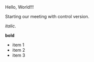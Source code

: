 Hello, World!!!

Starting our meeting with control version.

_italic._

**bold**

- item 1
- item 2
- item 3
